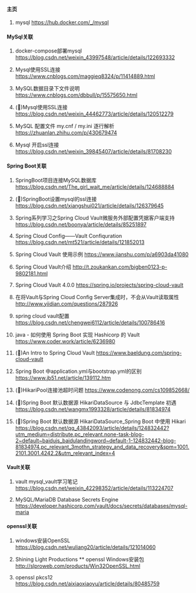 ﻿#### 主页 ####
1. mysql
    https://hub.docker.com/_/mysql

#### MySql关联 ####
1. docker-compose部署mysql
    https://blog.csdn.net/weixin_43997548/article/details/122693332

2. Mysql使用SSL连接
    https://www.cnblogs.com/maggieq8324/p/11414889.html
    
3. MySQL数据目录下文件说明
    https://www.cnblogs.com/dbbull/p/15575650.html

4. (🌟)Mysql使用SSL连接
    https://blog.csdn.net/weixin_44462773/article/details/120512279

5. MySQL 配置文件 my.cnf / my.ini 逐行解析
    https://zhuanlan.zhihu.com/p/430679474

6. Mysql 开启ssl连接
    https://blog.csdn.net/weixin_39845407/article/details/81708230

#### Spring Boot关联 ####
1. SpringBoot项目连接MySQL数据库
    https://blog.csdn.net/The_girl_wait_me/article/details/124688884

2. (🌟)SpringBoot设置mysql的ssl连接
    https://blog.csdn.net/xiangshui021/article/details/126379645

3. Spring系列学习之Spring Cloud Vault微服务外部配置凭据客户端支持
    https://blog.csdn.net/boonya/article/details/85251897

4. Spring Cloud Config——Vault Confiquration
    https://blog.csdn.net/mt521/article/details/121852013

5. Spring Cloud Vault 使用示例
    https://www.jianshu.com/p/a6903da41080

6. Spring Cloud Vault介绍
    http://t.zoukankan.com/bigben0123-p-9802181.html

7. Spring Cloud Vault 4.0.0
    https://spring.io/projects/spring-cloud-vault

8. 在将Vault与Spring Cloud Config Server集成时，不会从Vault读取属性
    http://www.yiidian.com/questions/287926

9. spring cloud vault配置
    https://blog.csdn.net/chengwei6112/article/details/100786416

10. java - 如何使用 Spring Boot 实现 Hashicorp 的 Vault
    https://www.coder.work/article/6236980

11. (🌟)An Intro to Spring Cloud Vault
    https://www.baeldung.com/spring-cloud-vault

12. Spring Boot 中application.yml与bootstrap.yml的区别
    https://www.jb51.net/article/139112.htm

13. (🌟)HikariPool连接池超时问题
    https://www.codenong.com/cs109852668/

14. (🌟)Spring Boot 默认数据源 HikariDataSource 与 JdbcTemplate 初遇
    https://blog.csdn.net/wangmx1993328/article/details/81834974

15. (🌟)Spring Boot 默认数据源 HikariDataSource_Spring Boot 中使用 Hikari
    https://blog.csdn.net/qq_43842093/article/details/124832442?utm_medium=distribute.pc_relevant.none-task-blog-2~default~baidujs_baidulandingword~default-1-124832442-blog-81834974.pc_relevant_3mothn_strategy_and_data_recovery&spm=1001.2101.3001.4242.2&utm_relevant_index=4

#### Vault关联 ####
1. vault mysql_vault学习笔记
    https://blog.csdn.net/weixin_42298352/article/details/113224707

2. MySQL/MariaDB Database Secrets Engine
    https://developer.hashicorp.com/vault/docs/secrets/databases/mysql-maria


#### openssl关联 ####
1. windows安装OpenSSL
   https://blog.csdn.net/wuliang20/article/details/121014060

2. Shining Light Productions   ** openssl Windows安装包
    http://slproweb.com/products/Win32OpenSSL.html

3. openssl pkcs12
    https://blog.csdn.net/aixiaoxiaoyu/article/details/80485759
